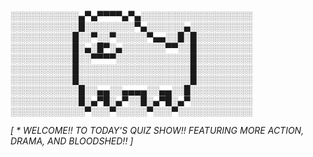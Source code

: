 
░░░░░░░░░░░▄▀▄▀▀▀▀▄▀▄░░░░░░░░░░░░░░░░░░                                                                                                                                                                                                                              ░░░░░░░░░░░█░░░░░░░░▀▄░░░░░░▄░░░░░░░░░░                                       ░░░░░░░░░░█░░▀░░▀░░░░░▀▄▄░░█░█░░░░░░░░░                                              ░░░░░░░░░░█░▄░█▀░▄░░░░░░░▀▀░░█░░░░░░░░░                                       ░░░░░░░░░░█░░▀▀▀▀░░░░░░░░░░░░█░░░░░░░░░                                            ░░░░░░░░░░█░░░░░░░░░░░░░░░░░░█░░░░░░░░░                                               ░░░░░░░░░░█░░░░░░░░░░░░░░░░░░█░░░░░░░░░                                             ░░░░░░░░░░░█░░▄▄░░▄▄▄▄░░▄▄░░█░░░░░░░░░░                                     ░░░░░░░░░░░█░▄▀█░▄▀░░█░▄▀█░▄▀░░░░░░░░░░                                      ░░░░░░░░░░░░▀░░░▀░░░░░▀░░░▀░░░░░░░░░░░░

<i>[ * WELCOME!! TO TODAY'S QUIZ SHOW!! FEATURING MORE ACTION, DRAMA, AND BLOODSHED!! ]</i>